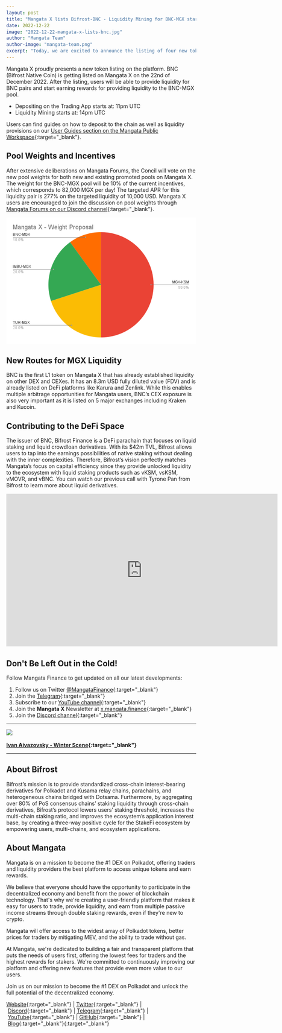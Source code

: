 ```yaml
---
layout: post
title: "Mangata X lists Bifrost-BNC - Liquidity Mining for BNC-MGX starts on December 23!"
date: 2022-12-22
image: "2022-12-22-mangata-x-lists-bnc.jpg"
author: "Mangata Team"
author-image: "mangata-team.png"
excerpt: "Today, we are excited to announce the listing of four new tokens on Mangata X: BNC, vMOVR, vKSM, and vsKSM. The listing will double the amount of tokens available on the Kusama DEX Mangata X. These tokens will be made available through a new XCM channel to Bifrost. Users will be able to deposit and swap tokens in the coming days. New liquidity mining incentives and arbitrage opportunities will open up as a result of these listings."
---
```


Mangata X proudly presents a new token listing on the platform. BNC (Bifrost Native Coin) is getting listed on Mangata X on the 22nd of December 2022. After the listing, users will be able to provide liquidity for BNC pairs and start earning rewards for providing liquidity to the BNC-MGX pool.
- Depositing on the Trading App starts at: 11pm UTC
- Liquidity Mining starts at: 14pm UTC

Users can find guides on how to deposit to the chain as well as liquidity provisions on our [User Guides section on the Mangata Public Workspace](https://mangata-finance.notion.site/User-Guide-f53e744dc1be4fbf809fc8f3f127b2a8){:target="\_blank"}.

## Pool Weights and Incentives

After extensive deliberations on Mangata Forums, the Concil will vote on the new pool weights for both new and existing promoted pools on Mangata X. The weight for the BNC-MGX pool will be 10% of the current incentives, which corresponds to 82,000 MGX per day! The targeted APR for this liquidity pair is 277% on the targeted liquidity of 10,000 USD. Mangata X users are encouraged to join the discussion on pool weights through [Mangata Forums on our Discord channel](https://discord.com/channels/776977650907480074/1047932033701269554){:target="\_blank"}.

![Untitled](/assets/posts/2022-12-22-bnc-mgx-pool-weights.png)

## New Routes for MGX Liquidity

BNC is the first L1 token on Mangata X that has already established liquidity on other DEX and CEXes. It has an 8.3m USD fully diluted value (FDV) and is already listed on DeFi platforms like Karura and Zenlink. While this enables multiple arbitrage opportunities for Mangata users, BNC’s CEX exposure is also very important as it is listed on 5 major exchanges including Kraken and Kucoin.

## Contributing to the DeFi Space

The issuer of BNC, Bifrost Finance is a DeFi parachain that focuses on liquid staking and liquid crowdloan derivatives. With its $42m TVL, Bifrost allows users to tap into the earnings possibilities of native staking without dealing with the inner complexities. Therefore, Bifrost’s vision perfectly matches Mangata’s focus on capital efficiency since they provide unlocked liquidity to the ecosystem with liquid staking products such as vKSM, vsKSM, vMOVR, and vBNC. You can watch our previous call with Tyrone Pan from Bifrost to learn more about liquid derivatives.

<iframe width="720" height="405" src="https://www.youtube.com/embed/ny3eCK3NRso" title="YouTube video player" frameborder="0" allow="accelerometer; autoplay; clipboard-write; encrypted-media; gyroscope; picture-in-picture" allowfullscreen></iframe>

## **Don't Be Left Out in the Cold!**

Follow Mangata Finance to get updated on all our latest developments:

1. Follow us on Twitter [@MangataFinance](https://twitter.com/MangataFinance){:target="\_blank"}
2. Join the [Telegram](https://t.me/mgtfi){:target="\_blank"}
3. Subscribe to our [YouTube channel](http://youtube.com/c/MangataFinance){:target="\_blank"}
4. Join the **Mangata X** Newsletter at [x.mangata.finance](https://x.mangata.finance/){:target="\_blank"}
5. Join the [Discord channel](https://discord.gg/mangata){:target="\_blank"}

---

![](/assets/posts/2022-12-22-winter-mangata.png)

**[Ivan Aivazovsky - Winter Scene](https://commons.wikimedia.org/wiki/File:Ivan_Constantinovich_Aivazovsky_-_Winter_Scene_in_Little_Russia.JPG){:target="\_blank"}**

---

## About Bifrost

Bifrost’s mission is to provide standardized cross-chain interest-bearing derivatives for Polkadot and Kusama relay chains, parachains, and heterogeneous chains bridged with Dotsama. Furthermore, by aggregating over 80% of PoS consensus chains’ staking liquidity through cross-chain derivatives, Bifrost’s protocol lowers users’ staking threshold, increases the multi-chain staking ratio, and improves the ecosystem’s application interest base, by creating a three-way positive cycle for the StakeFi ecosystem by empowering users, multi-chains, and ecosystem applications.

## About Mangata

Mangata is on a mission to become the #1 DEX on Polkadot, offering traders and liquidity providers the best platform to access unique tokens and earn rewards.

We believe that everyone should have the opportunity to participate in the decentralized economy and benefit from the power of blockchain technology. That's why we're creating a user-friendly platform that makes it easy for users to trade, provide liquidity, and earn from multiple passive income streams through double staking rewards, even if they're new to crypto.

Mangata will offer access to the widest array of Polkadot tokens, better prices for traders by mitigating MEV, and the ability to trade without gas.

At Mangata, we're dedicated to building a fair and transparent platform that puts the needs of users first, offering the lowest fees for traders and the highest rewards for stakers. We're committed to continuously improving our platform and offering new features that provide even more value to our users.

Join us on our mission to become the #1 DEX on Polkadot and unlock the full potential of the decentralized economy.

[Website](https://mangata.finance/){:target="\_blank"} | [Twitter](https://twitter.com/MangataFinance){:target="\_blank"} | [Discord](https://discord.com/invite/mangata){:target="\_blank"} | [Telegram](https://t.me/mgtfi){:target="\_blank"} | [YouTube](https://www.youtube.com/c/mangatafinance/){:target="\_blank"} | [GitHub](https://github.com/mangata-finance){:target="\_blank"} | [Blog](https://blog.mangata.finance/){:target="\_blank"}{:target="\_blank"}
